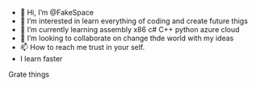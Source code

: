 - 👋 Hi, I’m @FakeSpace
- 👀 I’m interested in learn everything of coding and create future thigs
- 🌱 I’m currently learning assembly x86 c# C++ python azure cloud
- 💞️ I’m looking to collaborate on change thde world with my ideas
- 📫 How to reach me trust in your self.
- I learn faster 

<!---
FakeSpace/FakeSpace is a ✨ special ✨ repository because its `README.md` (this file) appears on your GitHub profile.
You can click the Preview link to take a look at your changes.
--->Grate things
